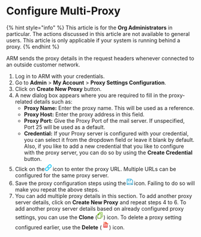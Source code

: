 # Configure Multi-Proxy

{% hint style="info" %}
This article is for the **Org Administrators** in particular. The actions discussed in this article are not available to general users. This article is only applicable if your system is running behind a proxy.
{% endhint %}

ARM sends the proxy details in the request headers whenever connected to an outside customer network.

1. Log in to ARM with your credentials.
2. Go to **Admin** > **My Account** > **Proxy Settings Configuration**.
3. Click on **Create New Proxy** button.
4. A new dialog box appears where you are required to fill in the proxy-related details such as:
   * **Proxy Name:** Enter the proxy name. This will be used as a reference.
   * **Proxy Host:** Enter the proxy address in this field.
   * **Proxy Port:** Give the Proxy Port of the mail server. If unspecified, Port 25 will be used as a default.
   * **Credential:** If your Proxy server is configured with your credential, you can select it from the dropdown field or leave it blank by default. Also, if you like to add a new credential that you like to configure with the proxy server, you can do so by using the **Create Credential** button.
5. Click on the![](<../../../../.gitbook/assets/image (12) (1) (1) (1) (1) (1) (1) (1) (1) (1) (1) (1) (1) (1) (1).png>)icon to enter the proxy URL. Multiple URLs can be configured for the same proxy server.
6. Save the proxy configuration steps using the![](<../../../../.gitbook/assets/image (13) (1) (1) (1) (1) (1) (1) (1) (1) (1) (1) (1) (1) (1) (1).png>)icon. Failing to do so will make you repeat the above steps.
7. You can add multiple proxy details in this section. To add another proxy server details, click on **Create New Proxy** and repeat steps 4 to 6. To add another proxy server details based on already configured proxy settings, you can use the **Clone** (![](<../../../../.gitbook/assets/image (14) (1) (1) (1) (1) (1) (1) (1) (1) (1) (1) (1) (1) (1).png>)) icon. To delete a proxy setting configured earlier, use the **Delete** (![](<../../../../.gitbook/assets/image (15) (1) (1) (1) (1) (1) (1) (1) (1) (1) (1) (1) (1) (1).png>)) icon.
